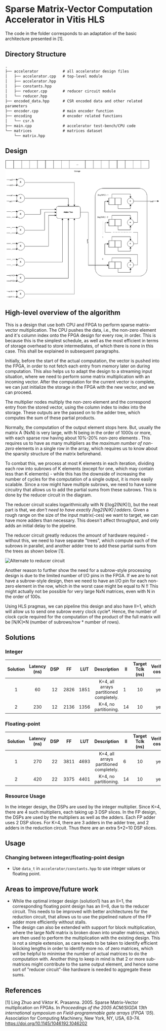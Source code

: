 # Sparse Matrix-Vector Computation Accelerator in Vitis HLS

The code in the folder corresponds to an adaptation of the basic architecture presented in [1].

## Directory Structure
```terminal
.
├── accelerator           # all accelerator design files
│   ├── accelerator.cpp   # top-level module
│   ├── accelerator.hpp
│   ├── constants.hpp
│   ├── reducer.cpp       # reducer circuit module
│   └── reducer.hpp
├── encoded_data.hpp      # CSR encoded data and other related parameters
├── encoder.cpp           # main encoder function
├── encoding              # encoder related functions
│   └── csr.h
├── main.cpp              # accelerator test-bench/CPU code
└── matrices              # matrices dataset
    └── matrix.hpp
```

## Design
![Accelerator Design](/doc/design.png)

## High-level overview of the algorithm
This is a design that use both CPU and FPGA to perform sparse matrix-vector multiplication. The CPU pushes the data, i.e., the non-zero element and it's column index onto the FPGA design for every row, in order. This is because this is the simplest schedule, as well as the most efficient in terms of storage overhead to store intermediates, of which there is none in this case. This shall be explained in subsequent paragraphs.

Initially, before the start of the actual computation, the vector is pushed into the FPGA, in order to not fetch each entry from memory later on during computation. This also helps us to adapt the design to a streaming input situation, where we need to perform some matrix multiplication with an incoming vector. After the computation for the current vector is complete, we can just initialize the storage in the FPGA with the new vector, and we can proceed.

The multiplier nodes multiply the non-zero element and the correspond entry from the stored vector, using the column index to index into the storage. These outputs are the passed on to the adder tree, which computes the sum of these partial products.

Normally, the computation of the output element stops here. But, usually the matrix A (NxN) is very large, with N being in the order of 1000s or more, with each sparse row having about 10%-20% non-zero elements . This requires us to have as many multipliers as the _maximum number of non-zero_ elements in a single row in the array, which requires us to know about the sparsity structure of the matrix beforehand.

To combat this, we process at most K elements in each iteration, dividing each row into subrows of K elements (except for one, which may contain less than K elements) - while this has the downside of increasing the number of cycles for the computation of a single output, it is more easily scalable. Since a row might have multiple subrows, we need to have some circuitry that allows us to add the partial sums from these subrows. This is done by the reducer circuit in the diagram.

The reducer circuit scales logarithmically with N (⌈log2(N/K)⌉), but the neat part is that, we _don't need to have exactly ⌈log2(N/K)⌉ adders_. Given a rough range on the size of the input matrix(-ces) we want to target, we can have more adders than necessary. This doesn't affect throughput, and only adds an initial delay to the pipeline.

The reducer circuit greatly reduces the amount of hardware required - without this, we need to have separate "trees", which compute each of the subrows in parallel, and another adder tree to add these partial sums from the trees as shown below [1].

![Alternate to reducer circuit](https://user-images.githubusercontent.com/45280368/168476220-a9a93a71-5dfe-4e10-8a56-51287590dccb.png)

Another reason to further show the need for a subrow-style processing design is due to the limited number of I/O pins in the FPGA. If we are to not have a subrow-style design, then we need to have an I/O pin for each non-zero element in the row, which in the worst case might be equal to N !! This might actually not be possible for very large NxN matrices, even with N in the order of 100s.

Using HLS pragmas, we can pipeline this design and also have II=1, which will allow us to send one subrow every clock cycle*. Hence, the number of clock cycle required for the computation of the product of the full matrix will be ⌈N/K⌉\*N (number of subrows/row * number of rows).

## Solutions
### Integer
| **Solution** | **Latency (ns)** | **DSP** | **FF** | **LUT** |             **Description**             | **II** | **Target Tclk (ns)** | **Verified cosim** |
|:------------:|:----------------:|:-------:|:------:|:-------:|:---------------------------------------:|--------|:--------------------:|:------------------:|
| 1            | 60              | 12       | 2826   | 1851    | K=4, all arrays partitioned completely. | 1      | 10                   | yes                |
| 2            | 230              | 12       | 2136   | 1356    | K=4, no partitioning.                   | 14     | 10                   | yes                |

### Floating-point
| **Solution** | **Latency (ns)** | **DSP** | **FF** | **LUT** |             **Description**             | **II** | **Target Tclk (ns)** | **Verified cosim** |
|:------------:|:----------------:|:-------:|:------:|:-------:|:---------------------------------------:|--------|:--------------------:|:------------------:|
| 1            | 270              | 22       | 3811   | 4693    | K=4, all arrays partitioned completely. | 6      | 10                   | yes                |
| 2            | 420              | 22       | 3375   | 4401    | K=4, no partitioning.                   | 14     | 10                   | yes                |

### Resource Usage
In the integer design, the DSPs are used by the integer multiplier. Since K=4, there are 4 such multipliers, each taking up 3 DSP slices.
In the FP design, the DSPs are used by the multipliers as well as the adders. Each FP adder uses 2 DSP slices. For K=4, there are 3 adders in the adder tree, and 2 adders in the reduction circuit. Thus there are an extra 5\*2=10 DSP slices.

## Usage
### Changing between integer/floating-point design
- Use `data_t` in `accelerator/constants.hpp` to use integer values or floating point.

## Areas to improve/future work
- While the optimal integer design (solution1) has an II=1, the corresponding floating point design has an II=6, due to the reducer circuit. This needs to be improved with better architectures for the reduction circuit, that allows us to use the pipelined nature of the FP adder more efficiently without stalls.
- The design can also be extended with support for block multiplication, where the large NxN matrix is broken down into smaller matrices, which are then used to perform the multiplication with the existing design. This is not a simple extension, as care needs to be taken to identify efficient blocking lengths in order to identify more no. of zero matrices, which will be helpful to minimise the number of actual matrices to do the computation with. Another thing to keep in mind is that 2 or more sub-matrices might contribute to the same output element, and hence some sort of "reducer circuit"-like hardware is needed to aggregate these sums.

## References
[1] Ling Zhuo and Viktor K. Prasanna. 2005. Sparse Matrix-Vector multiplication on FPGAs. In <i>Proceedings of the 2005 ACM/SIGDA 13th international symposium on Field-programmable gate arrays</i> (<i>FPGA '05</i>). Association for Computing Machinery, New York, NY, USA, 63–74. https://doi.org/10.1145/1046192.1046202
